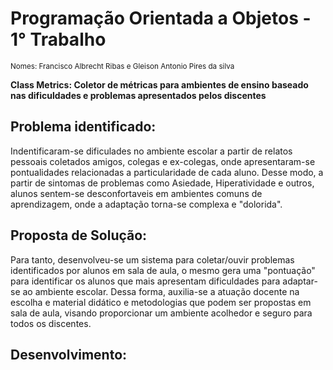 # Programação Orientada a Objetos - 1° Trabalho
<sub> Nomes: Francisco Albrecht Ribas e Gleison Antonio Pires da silva </sub>

**Class Metrics: Coletor de métricas para ambientes de ensino baseado nas dificuldades e problemas apresentados pelos discentes**

## Problema identificado:

Indentificaram-se dificulades no ambiente escolar a partir de relatos pessoais coletados amigos, colegas e ex-colegas, onde apresentaram-se pontualidades relacionadas a particularidade de cada aluno. Desse modo, a partir de sintomas de problemas como Asiedade, Hiperatividade e outros, alunos sentem-se desconfortaveis em ambientes comuns de aprendizagem, onde a adaptação torna-se complexa e "dolorida". 

## Proposta de Solução: 

Para tanto, desenvolveu-se um sistema para coletar/ouvir problemas identificados por alunos em sala de aula, o mesmo gera uma "pontuação" para identificar os alunos que mais apresentam dificuldades para adaptar-se ao ambiente escolar. Dessa forma, auxilia-se a atuação docente na escolha e material didático e metodologias que podem ser propostas em sala de aula, visando proporcionar um ambiente acolhedor e seguro para todos os discentes.

## Desenvolvimento:
